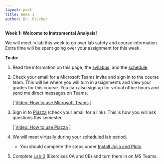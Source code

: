 ```yaml
---
layout: post
title: Week 1
author: Dr. Fischer
---
```


**Week 1: Welcome to Instrumental Analysis!**

We will meet in lab this week to go over lab safety and course information.  Extra time will be spent going over your assignment for this week.

**To do:**

1. Read the information on this page, the [syllabus]({{site.url}}/course-information/syllabus), and the [schedule]({{site.url}}/course-information/schedule).

1. Check your email for a Microsoft Teams invite and sign in to the course team.  This will be where you will turn in assignments and view your grades for this course.  You can also sign up for virtual office hours and send me direct messages on Teams.

     [ [Video: How to use Microsoft Teams](https://wcu.hosted.panopto.com/Panopto/Pages/Viewer.aspx?id=8dbc528e-25c9-4a24-8d13-acb40149daef) ]

1. Sign in to [Piazza](https://piazza.com) (check your email for a link).  This is how you will ask questions this semester.

      [ [Video: How to use Piazza](https://wcu.hosted.panopto.com/Panopto/Pages/Viewer.aspx?id=3c3ab88f-aec9-4572-a4e3-acb40149d5a0) ]

1. We will meet virtually during your scheduled lab period.
      - You should complete the steps under [Install Julia and Pluto]({{site.url}}/lab-0/#install-julia-and-pluto)
      
1. Complete [Lab 0](http://localhost:4000/lab-0/) (Exercises 0A and 0B) and turn them in on MS Teams.
